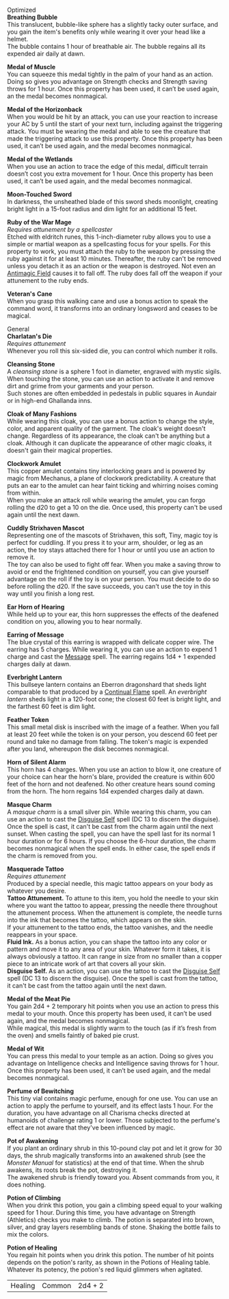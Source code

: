 Optimized  
**Breathing Bubble**  
This translucent, bubble-like sphere has a slightly tacky outer surface, and you gain the item's benefits only while wearing it over your head like a helmet.  
The bubble contains 1 hour of breathable air. The bubble regains all its expended air daily at dawn.
 
**Medal of Muscle**  
You can squeeze this medal tightly in the palm of your hand as an action. Doing so gives you advantage on Strength checks and Strength saving throws for 1 hour. Once this property has been used, it can’t be used again, an the medal becomes nonmagical.
 
**Medal of the Horizonback**  
When you would be hit by an attack, you can use your reaction to increase your AC by 5 until the start of your next turn, including against the triggering attack. You must be wearing the medal and able to see the creature that made the triggering attack to use this property. Once this property has been used, it can’t be used again, and the medal becomes nonmagical.
 
**Medal of the Wetlands**  
When you use an action to trace the edge of this medal, difficult terrain doesn’t cost you extra movement for 1 hour. Once this property has been used, it can’t be used again, and the medal becomes nonmagical.
 
**Moon-Touched Sword**  
In darkness, the unsheathed blade of this sword sheds moonlight, creating bright light in a 15-foot radius and dim light for an additional 15 feet.
 
**Ruby of the War Mage**  
_Requires attunement by a spellcaster_  
Etched with eldritch runes, this 1-inch-diameter ruby allows you to use a simple or martial weapon as a spellcasting focus for your spells. For this property to work, you must attach the ruby to the weapon by pressing the ruby against it for at least 10 minutes. Thereafter, the ruby can't be removed unless you detach it as an action or the weapon is destroyed. Not even an [Antimagic Field](http://dnd5e.wikidot.com/spell:antimagic-field) causes it to fall off. The ruby does fall off the weapon if your attunement to the ruby ends.
 
**Veteran's** **Cane**  
When you grasp this walking cane and use a bonus action to speak the command word, it transforms into an ordinary longsword and ceases to be magical.
   

General  
**Charlatan's Die**  
_Requires attunement_  
Whenever you roll this six-sided die, you can control which number it rolls.
 
**Cleansing Stone**  
A _cleansing stone_ is a sphere 1 foot in diameter, engraved with mystic sigils. When touching the stone, you can use an action to activate it and remove dirt and grime from your garments and your person.  
Such stones are often embedded in pedestals in public squares in Aundair or in high-end Ghallanda inns.
 
**Cloak of Many Fashions**  
While wearing this cloak, you can use a bonus action to change the style, color, and apparent quality of the garment. The cloak's weight doesn't change. Regardless of its appearance, the cloak can't be anything but a cloak. Although it can duplicate the appearance of other magic cloaks, it doesn't gain their magical properties.
 
**Clockwork Amulet**  
This copper amulet contains tiny interlocking gears and is powered by magic from Mechanus, a plane of clockwork predictability. A creature that puts an ear to the amulet can hear faint ticking and whirring noises coming from within.  
When you make an attack roll while wearing the amulet, you can forgo rolling the d20 to get a 10 on the die. Once used, this property can't be used again until the next dawn.
 
**Cuddly Strixhaven Mascot**  
Representing one of the mascots of Strixhaven, this soft, Tiny, magic toy is perfect for cuddling. If you press it to your arm, shoulder, or leg as an action, the toy stays attached there for 1 hour or until you use an action to remove it.  
The toy can also be used to fight off fear. When you make a saving throw to avoid or end the frightened condition on yourself, you can give yourself advantage on the roll if the toy is on your person. You must decide to do so before rolling the d20. If the save succeeds, you can't use the toy in this way until you finish a long rest.
 
**Ear Horn of Hearing**  
While held up to your ear, this horn suppresses the effects of the deafened condition on you, allowing you to hear normally.
 
**Earring of Message**  
The blue crystal of this earring is wrapped with delicate copper wire. The earring has 5 charges. While wearing it, you can use an action to expend 1 charge and cast the [Message](http://dnd5e.wikidot.com/spell:message) spell. The earring regains 1d4 + 1 expended charges daily at dawn.
 
**Everbright Lantern**  
This bullseye lantern contains an Eberron dragonshard that sheds light comparable to that produced by a [Continual Flame](http://dnd5e.wikidot.com/spell:continual-flame) spell. An _everbright lantern_ sheds light in a 120-foot cone; the closest 60 feet is bright light, and the farthest 60 feet is dim light.
 
**Feather Token**  
This small metal disk is inscribed with the image of a feather. When you fall at least 20 feet while the token is on your person, you descend 60 feet per round and take no damage from falling. The token's magic is expended after you land, whereupon the disk becomes nonmagical.
 
**Horn of Silent Alarm**  
This horn has 4 charges. When you use an action to blow it, one creature of your choice can hear the horn's blare, provided the creature is within 600 feet of the horn and not deafened. No other creature hears sound coming from the horn. The horn regains 1d4 expended charges daily at dawn.
 
**Masque Charm**  
A _masque charm_ is a small silver pin. While wearing this charm, you can use an action to cast the [Disguise Self](http://dnd5e.wikidot.com/spell:disguise-self) spell (DC 13 to discern the disguise). Once the spell is cast, it can't be cast from the charm again until the next sunset. When casting the spell, you can have the spell last for its normal 1 hour duration or for 6 hours. If you choose the 6-hour duration, the charm becomes nonmagical when the spell ends. In either case, the spell ends if the charm is removed from you.
 
**Masquerade Tattoo**  
_Requires attunement_  
Produced by a special needle, this magic tattoo appears on your body as whatever you desire.  
**Tattoo Attunement.** To attune to this item, you hold the needle to your skin where you want the tattoo to appear, pressing the needle there throughout the attunement process. When the attunement is complete, the needle turns into the ink that becomes the tattoo, which appears on the skin.  
If your attunement to the tattoo ends, the tattoo vanishes, and the needle reappears in your space.  
**Fluid Ink.** As a bonus action, you can shape the tattoo into any color or pattern and move it to any area of your skin. Whatever form it takes, it is always obviously a tattoo. It can range in size from no smaller than a copper piece to an intricate work of art that covers all your skin.  
**Disguise Self.** As an action, you can use the tattoo to cast the [Disguise Self](http://dnd5e.wikidot.com/spell:disguise-self) spell (DC 13 to discern the disguise). Once the spell is cast from the tattoo, it can't be cast from the tattoo again until the next dawn.
 
**Medal of the Meat Pie**  
You gain 2d4 + 2 temporary hit points when you use an action to press this medal to your mouth. Once this property has been used, it can’t be used again, and the medal becomes nonmagical.  
While magical, this medal is slightly warm to the touch (as if it’s fresh from the oven) and smells faintly of baked pie crust.
 
**Medal of Wit**  
You can press this medal to your temple as an action. Doing so gives you advantage on Intelligence checks and Intelligence saving throws for 1 hour. Once this property has been used, it can’t be used again, and the medal becomes nonmagical.
 
**Perfume of Bewitching**  
This tiny vial contains magic perfume, enough for one use. You can use an action to apply the perfume to yourself, and its effect lasts 1 hour. For the duration, you have advantage on all Charisma checks directed at humanoids of challenge rating 1 or lower. Those subjected to the perfume's effect are not aware that they've been influenced by magic.
 
**Pot of Awakening**  
If you plant an ordinary shrub in this 10-pound clay pot and let it grow for 30 days, the shrub magically transforms into an awakened shrub (see the _Monster Manual_ for statistics) at the end of that time. When the shrub awakens, its roots break the pot, destroying it.  
The awakened shrub is friendly toward you. Absent commands from you, it does nothing.
 
**Potion of Climbing**  
When you drink this potion, you gain a climbing speed equal to your walking speed for 1 hour. During this time, you have advantage on Strength (Athletics) checks you make to climb. The potion is separated into brown, silver, and gray layers resembling bands of stone. Shaking the bottle fails to mix the colors.
 
**Potion of Healing**  
You regain hit points when you drink this potion. The number of hit points depends on the potion's rarity, as shown in the Potions of Healing table. Whatever its potency, the potion's red liquid glimmers when agitated.

|   |   |   |
|---|---|---|
|Healing|Common|2d4 + 2|